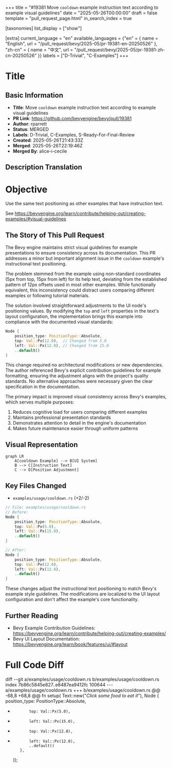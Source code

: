+++
title = "#19381 Move `cooldown` example instruction text according to example visual guidelines"
date = "2025-05-26T00:00:00"
draft = false
template = "pull_request_page.html"
in_search_index = true

[taxonomies]
list_display = ["show"]

[extra]
current_language = "en"
available_languages = {"en" = { name = "English", url = "/pull_request/bevy/2025-05/pr-19381-en-20250526" }, "zh-cn" = { name = "中文", url = "/pull_request/bevy/2025-05/pr-19381-zh-cn-20250526" }}
labels = ["D-Trivial", "C-Examples"]
+++

# Title

## Basic Information
- **Title**: Move `cooldown` example instruction text according to example visual guidelines
- **PR Link**: https://github.com/bevyengine/bevy/pull/19381
- **Author**: rparrett
- **Status**: MERGED
- **Labels**: D-Trivial, C-Examples, S-Ready-For-Final-Review
- **Created**: 2025-05-26T21:43:33Z
- **Merged**: 2025-05-26T22:19:46Z
- **Merged By**: alice-i-cecile

## Description Translation
# Objective

Use the same text positioning as other examples that have instruction text.

See  https://bevyengine.org/learn/contribute/helping-out/creating-examples/#visual-guidelines

## The Story of This Pull Request

The Bevy engine maintains strict visual guidelines for example presentations to ensure consistency across its documentation. This PR addresses a minor but important alignment issue in the `cooldown` example's instructional text positioning.

The problem stemmed from the example using non-standard coordinates (5px from top, 15px from left) for its help text, deviating from the established pattern of 12px offsets used in most other examples. While functionally equivalent, this inconsistency could distract users comparing different examples or following tutorial materials.

The solution involved straightforward adjustments to the UI node's positioning values. By modifying the `top` and `left` properties in the text's layout configuration, the implementation brings this example into compliance with the documented visual standards:

```rust
Node {
    position_type: PositionType::Absolute,
    top: Val::Px(12.0),  // Changed from 5.0
    left: Val::Px(12.0), // Changed from 15.0
    ..default()
}
```

This change required no architectural modifications or new dependencies. The author referenced Bevy's explicit contribution guidelines for example formatting, ensuring the adjustment aligns with the project's quality standards. No alternative approaches were necessary given the clear specification in the documentation.

The primary impact is improved visual consistency across Bevy's examples, which serves multiple purposes:
1. Reduces cognitive load for users comparing different examples
2. Maintains professional presentation standards
3. Demonstrates attention to detail in the engine's documentation
4. Makes future maintenance easier through uniform patterns

## Visual Representation

```mermaid
graph LR
    A[cooldown Example] --> B[UI System]
    B --> C[Instruction Text]
    C --> D[Position Adjustment]
```

## Key Files Changed

- `examples/usage/cooldown.rs` (+2/-2)

```rust
// File: examples/usage/cooldown.rs
// Before:
Node {
    position_type: PositionType::Absolute,
    top: Val::Px(5.0),
    left: Val::Px(15.0),
    ..default()
}

// After:
Node {
    position_type: PositionType::Absolute,
    top: Val::Px(12.0),
    left: Val::Px(12.0),
    ..default()
}
```

These changes adjust the instructional text positioning to match Bevy's example style guidelines. The modifications are localized to the UI layout configuration and don't affect the example's core functionality.

## Further Reading

- Bevy Example Contribution Guidelines: https://bevyengine.org/learn/contribute/helping-out/creating-examples/
- Bevy UI Layout Documentation: https://bevyengine.org/learn/book/features/ui/#layout

# Full Code Diff
diff --git a/examples/usage/cooldown.rs b/examples/usage/cooldown.rs
index 7b86c5845e827..e8487ea9412fc 100644
--- a/examples/usage/cooldown.rs
+++ b/examples/usage/cooldown.rs
@@ -68,8 +68,8 @@ fn setup(
         Text::new("*Click some food to eat it*"),
         Node {
             position_type: PositionType::Absolute,
-            top: Val::Px(5.0),
-            left: Val::Px(15.0),
+            top: Val::Px(12.0),
+            left: Val::Px(12.0),
             ..default()
         },
     ));